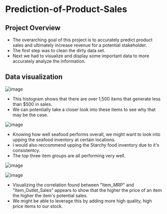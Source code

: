 # Prediction-of-Product-Sales

## Project Overview

- The overarching goal of this project is to accurately predict product sales and ultimately increase revenue for a potential stakeholder.
-  The first step was to clean the dirty data set.
-  Next we had to visualize and display some important data to more accurately analyze the information.
  

## Data visualization
![image](https://github.com/ThomasLane1820/Prediction-of-Product-Sales/assets/139289105/f5a2c2f9-36f1-4405-b1e4-e5dea92ddd81)
- This histogram shows that there are over 1,500 items that generate less than $500 in sales.
- We can potentially take a closer look into these items to see why that may be the case.





![image](https://github.com/ThomasLane1820/Prediction-of-Product-Sales/assets/139289105/d51e6016-8d6e-4d65-843f-00cba7bb85c7)
- Knowing how well seafood performs overall, we might want to look into upping the seafood inventory at certain locations.
- I would also reccommend upping the Starchy food inventory due to it's consistentcy.
- The top three item groups are all performing very well.



![image](https://github.com/ThomasLane1820/Prediction-of-Product-Sales/assets/139289105/1a1b0f20-56e0-470b-a53a-147ef23c55d9)

![image](https://github.com/ThomasLane1820/Prediction-of-Product-Sales/assets/139289105/e9b8c45d-c840-482d-9641-cf4aa44f552d)
- Visualizing the correlation found between "Item_MRP" and "Item_Outlet_Sales" appears to show that the higher the price of an item the higher the item's potential sales.
- We might be able to leverage this by adding more high quality, high price items to our stock.
